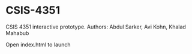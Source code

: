 # CSIS-4351

CSIS 4351 interactive prototype. Authors: Abdul Sarker, Avi Kohn, Khalad Mahabub

Open index.html to launch